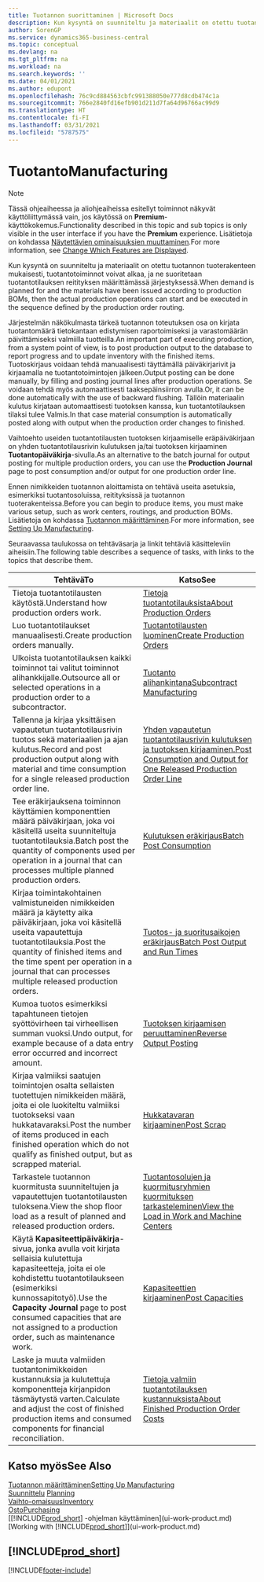 ```yaml
---
title: Tuotannon suorittaminen | Microsoft Docs
description: Kun kysyntä on suunniteltu ja materiaalit on otettu tuotannon tuoterakenteen mukaisesti, tuotantotoiminnot voivat alkaa, ja ne suoritetaan tuotantotilauksen reitityksen määrittämässä järjestyksessä.
author: SorenGP
ms.service: dynamics365-business-central
ms.topic: conceptual
ms.devlang: na
ms.tgt_pltfrm: na
ms.workload: na
ms.search.keywords: ''
ms.date: 04/01/2021
ms.author: edupont
ms.openlocfilehash: 76c9cd884563cbfc991388050e777d8cdb474c1a
ms.sourcegitcommit: 766e2840fd16efb901d211d7fa64d96766ac99d9
ms.translationtype: HT
ms.contentlocale: fi-FI
ms.lasthandoff: 03/31/2021
ms.locfileid: "5787575"
---
```

# <a name="manufacturing"></a><span data-ttu-id="290f7-103">Tuotanto</span><span class="sxs-lookup"><span data-stu-id="290f7-103">Manufacturing</span></span>
> [!NOTE]
> <span data-ttu-id="290f7-104">Tässä ohjeaiheessa ja aliohjeaiheissa esitellyt toiminnot näkyvät käyttöliittymässä vain, jos käytössä on **Premium**-käyttökokemus.</span><span class="sxs-lookup"><span data-stu-id="290f7-104">Functionality described in this topic and sub topics is only visible in the user interface if you have the **Premium** experience.</span></span> <span data-ttu-id="290f7-105">Lisätietoja on kohdassa [Näytettävien ominaisuuksien muuttaminen](ui-experiences.md).</span><span class="sxs-lookup"><span data-stu-id="290f7-105">For more information, see [Change Which Features are Displayed](ui-experiences.md).</span></span>

<span data-ttu-id="290f7-106">Kun kysyntä on suunniteltu ja materiaalit on otettu tuotannon tuoterakenteen mukaisesti, tuotantotoiminnot voivat alkaa, ja ne suoritetaan tuotantotilauksen reitityksen määrittämässä järjestyksessä.</span><span class="sxs-lookup"><span data-stu-id="290f7-106">When demand is planned for and the materials have been issued according to production BOMs, then the actual production operations can start and be executed in the sequence defined by the production order routing.</span></span>  

<span data-ttu-id="290f7-107">Järjestelmän näkökulmasta tärkeä tuotannon toteutuksen osa on kirjata tuotantomäärä tietokantaan edistymisen raportoimiseksi ja varastomäärän päivittämiseksi valmiilla tuotteilla.</span><span class="sxs-lookup"><span data-stu-id="290f7-107">An important part of executing production, from a system point of view, is to post production output to the database to report progress and to update inventory with the finished items.</span></span> <span data-ttu-id="290f7-108">Tuotoskirjaus voidaan tehdä manuaalisesti täyttämällä päiväkirjarivit ja kirjaamalla ne tuotantotoimintojen jälkeen.</span><span class="sxs-lookup"><span data-stu-id="290f7-108">Output posting can be done manually, by filling and posting journal lines after production operations.</span></span> <span data-ttu-id="290f7-109">Se voidaan tehdä myös automaattisesti taaksepäinsiirron avulla.</span><span class="sxs-lookup"><span data-stu-id="290f7-109">Or, it can be done automatically with the use of backward flushing.</span></span> <span data-ttu-id="290f7-110">Tällöin materiaalin kulutus kirjataan automaattisesti tuotoksen kanssa, kun tuotantotilauksen tilaksi tulee Valmis.</span><span class="sxs-lookup"><span data-stu-id="290f7-110">In that case material consumption is automatically posted along with output when the production order changes to finished.</span></span>  

<span data-ttu-id="290f7-111">Vaihtoehto useiden tuotantotilausten tuotoksen kirjaamiselle eräpäiväkirjaan on yhden tuotantotilausrivin kulutuksen ja/tai tuotoksen kirjaaminen **Tuotantopäiväkirja**-sivulla.</span><span class="sxs-lookup"><span data-stu-id="290f7-111">As an alternative to the batch journal for output posting for multiple production orders, you can use the **Production Journal** page to post consumption and/or output for one production order line.</span></span>

<span data-ttu-id="290f7-112">Ennen nimikkeiden tuotannon aloittamista on tehtävä useita asetuksia, esimerkiksi tuotantosoluissa, reitityksissä ja tuotannon tuoterakenteissa.</span><span class="sxs-lookup"><span data-stu-id="290f7-112">Before you can begin to produce items, you must make various setup, such as work centers, routings, and production BOMs.</span></span> <span data-ttu-id="290f7-113">Lisätietoja on kohdassa [Tuotannon määrittäminen](production-configure-production-processes.md).</span><span class="sxs-lookup"><span data-stu-id="290f7-113">For more information, see [Setting Up Manufacturing](production-configure-production-processes.md).</span></span>

<span data-ttu-id="290f7-114">Seuraavassa taulukossa on tehtäväsarja ja linkit tehtäviä käsitteleviin aiheisiin.</span><span class="sxs-lookup"><span data-stu-id="290f7-114">The following table describes a sequence of tasks, with links to the topics that describe them.</span></span>   

|<span data-ttu-id="290f7-115">**Tehtävä**</span><span class="sxs-lookup"><span data-stu-id="290f7-115">**To**</span></span>|<span data-ttu-id="290f7-116">**Katso**</span><span class="sxs-lookup"><span data-stu-id="290f7-116">**See**</span></span>|  
|------------|-------------|  
|<span data-ttu-id="290f7-117">Tietoja tuotantotilausten käytöstä.</span><span class="sxs-lookup"><span data-stu-id="290f7-117">Understand how production orders work.</span></span>|[<span data-ttu-id="290f7-118">Tietoja tuotantotilauksista</span><span class="sxs-lookup"><span data-stu-id="290f7-118">About Production Orders</span></span>](production-about-production-orders.md)|
|<span data-ttu-id="290f7-119">Luo tuotantotilaukset manuaalisesti.</span><span class="sxs-lookup"><span data-stu-id="290f7-119">Create production orders manually.</span></span>|[<span data-ttu-id="290f7-120">Tuotantotilausten luominen</span><span class="sxs-lookup"><span data-stu-id="290f7-120">Create Production Orders</span></span>](production-how-to-create-production-orders.md)|
|<span data-ttu-id="290f7-121">Ulkoista tuotantotilauksen kaikki toiminnot tai valitut toiminnot alihankkijalle.</span><span class="sxs-lookup"><span data-stu-id="290f7-121">Outsource all or selected operations in a production order to a subcontractor.</span></span>|[<span data-ttu-id="290f7-122">Tuotanto alihankintana</span><span class="sxs-lookup"><span data-stu-id="290f7-122">Subcontract Manufacturing</span></span>](production-how-to-subcontract-manufacturing.md)|
|<span data-ttu-id="290f7-123">Tallenna ja kirjaa yksittäisen vapautetun tuotantotilausrivin tuotos sekä materiaalien ja ajan kulutus.</span><span class="sxs-lookup"><span data-stu-id="290f7-123">Record and post production output along with material and time consumption for a single released production order line.</span></span>|[<span data-ttu-id="290f7-124">Yhden vapautetun tuotantotilausrivin kulutuksen ja tuotoksen kirjaaminen.</span><span class="sxs-lookup"><span data-stu-id="290f7-124">Post Consumption and Output for One Released Production Order Line</span></span>](production-how-to-register-consumption-and-output.md)|  
|<span data-ttu-id="290f7-125">Tee eräkirjauksena toiminnon käyttämien komponenttien määrä päiväkirjaan, joka voi käsitellä useita suunniteltuja tuotantotilauksia.</span><span class="sxs-lookup"><span data-stu-id="290f7-125">Batch post the quantity of components used per operation in a journal that can processes multiple planned production orders.</span></span>|[<span data-ttu-id="290f7-126">Kulutuksen eräkirjaus</span><span class="sxs-lookup"><span data-stu-id="290f7-126">Batch Post Consumption</span></span>](production-how-to-post-consumption.md)|
|<span data-ttu-id="290f7-127">Kirjaa toimintakohtainen valmistuneiden nimikkeiden määrä ja käytetty aika päiväkirjaan, joka voi käsitellä useita vapautettuja tuotantotilauksia.</span><span class="sxs-lookup"><span data-stu-id="290f7-127">Post the quantity of finished items and the time spent per operation in a journal that can processes multiple released production orders.</span></span>|[<span data-ttu-id="290f7-128">Tuotos- ja suoritusaikojen eräkirjaus</span><span class="sxs-lookup"><span data-stu-id="290f7-128">Batch Post Output and Run Times</span></span>](production-how-to-post-output-quantity.md)|
|<span data-ttu-id="290f7-129">Kumoa tuotos esimerkiksi tapahtuneen tietojen syöttövirheen tai virheellisen summan vuoksi.</span><span class="sxs-lookup"><span data-stu-id="290f7-129">Undo output, for example because of a data entry error occurred and incorrect amount.</span></span>  |[<span data-ttu-id="290f7-130">Tuotoksen kirjaamisen peruuttaminen</span><span class="sxs-lookup"><span data-stu-id="290f7-130">Reverse Output Posting</span></span>](production-how-to-reverse-output-posting.md)|  
|<span data-ttu-id="290f7-131">Kirjaa valmiiksi saatujen toimintojen osalta sellaisten tuotettujen nimikkeiden määrä, joita ei ole luokiteltu valmiiksi tuotokseksi vaan hukkatavaraksi.</span><span class="sxs-lookup"><span data-stu-id="290f7-131">Post the number of items produced in each finished operation which do not qualify as finished output, but as scrapped material.</span></span>|[<span data-ttu-id="290f7-132">Hukkatavaran kirjaaminen</span><span class="sxs-lookup"><span data-stu-id="290f7-132">Post Scrap</span></span>](production-how-to-post-scrap.md)|
|<span data-ttu-id="290f7-133">Tarkastele tuotannon kuormitusta suunniteltujen ja vapautettujen tuotantotilausten tuloksena.</span><span class="sxs-lookup"><span data-stu-id="290f7-133">View the shop floor load as a result of planned and released production orders.</span></span>|[<span data-ttu-id="290f7-134">Tuotantosolujen ja kuormitusryhmien kuormituksen tarkasteleminen</span><span class="sxs-lookup"><span data-stu-id="290f7-134">View the Load in Work and Machine Centers</span></span>](production-how-to-view-the-load-on-work-centers.md)|      
|<span data-ttu-id="290f7-135">Käytä **Kapasiteettipäiväkirja**-sivua, jonka avulla voit kirjata sellaisia kulutettuja kapasiteetteja, joita ei ole kohdistettu tuotantotilaukseen (esimerkiksi kunnossapitotyö).</span><span class="sxs-lookup"><span data-stu-id="290f7-135">Use the **Capacity Journal** page to post consumed capacities that are not assigned to a production order, such as maintenance work.</span></span>|[<span data-ttu-id="290f7-136">Kapasiteettien kirjaaminen</span><span class="sxs-lookup"><span data-stu-id="290f7-136">Post Capacities</span></span>](production-how-to-post-capacities.md)|  
|<span data-ttu-id="290f7-137">Laske ja muuta valmiiden tuotantonimikkeiden kustannuksia ja kulutettuja komponentteja kirjanpidon täsmäytystä varten.</span><span class="sxs-lookup"><span data-stu-id="290f7-137">Calculate and adjust the cost of finished production items and consumed components for financial reconciliation.</span></span>|[<span data-ttu-id="290f7-138">Tietoja valmiin tuotantotilauksen kustannuksista</span><span class="sxs-lookup"><span data-stu-id="290f7-138">About Finished Production Order Costs</span></span>](finance-about-finished-production-order-costs.md)|  

## <a name="see-also"></a><span data-ttu-id="290f7-139">Katso myös</span><span class="sxs-lookup"><span data-stu-id="290f7-139">See Also</span></span>  
[<span data-ttu-id="290f7-140">Tuotannon määrittäminen</span><span class="sxs-lookup"><span data-stu-id="290f7-140">Setting Up Manufacturing</span></span>](production-configure-production-processes.md)  
<span data-ttu-id="290f7-141">[Suunnittelu](production-planning.md)    </span><span class="sxs-lookup"><span data-stu-id="290f7-141">[Planning](production-planning.md)    </span></span>  
[<span data-ttu-id="290f7-142">Vaihto-omaisuus</span><span class="sxs-lookup"><span data-stu-id="290f7-142">Inventory</span></span>](inventory-manage-inventory.md)  
[<span data-ttu-id="290f7-143">Osto</span><span class="sxs-lookup"><span data-stu-id="290f7-143">Purchasing</span></span>](purchasing-manage-purchasing.md)  
<span data-ttu-id="290f7-144">[[!INCLUDE[prod_short](includes/prod_short.md)] -ohjelman käyttäminen](ui-work-product.md)</span><span class="sxs-lookup"><span data-stu-id="290f7-144">[Working with [!INCLUDE[prod_short](includes/prod_short.md)]](ui-work-product.md)</span></span>

## [!INCLUDE[prod_short](includes/free_trial_md.md)]  


[!INCLUDE[footer-include](includes/footer-banner.md)]